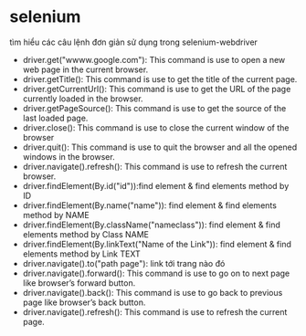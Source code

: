 selenium
========

tìm hiểu các câu lệnh đơn giản sử dụng trong selenium-webdriver

- driver.get("wwww.google.com"): This command is use to open a new web page in the current browser.
- driver.getTitle(): This command is use to get the title of the current page.
- driver.getCurrentUrl(): This command is use to get the URL of the page currently loaded in the browser.
- driver.getPageSource(): This command is use to get the source of the last loaded page.
- driver.close(): This command is use to close the current window of the browser
- driver.quit(): This command is use to quit the browser and all the opened windows in the browser.
- driver.navigate().refresh(): This command is use to refresh the current browser.
- driver.findElement(By.id("id")):find element & find elements method by ID
- driver.findElement(By.name("name")): find element & find elements method by NAME
- driver.findElement(By.className("nameclass")): find element & find elements method by Class NAME
- driver.findElement(By.linkText("Name of the Link")): find element & find elements method by Link TEXT
- driver.navigate().to("path page"): link tới trang nào đó
- driver.navigate().forward(): This command is use to go on to next page like browser’s forward button.
- driver.navigate().back(): This command is use to go back to previous page like browser’s back button.
-  driver.navigate().refresh(): This command is use to refresh the current page.
